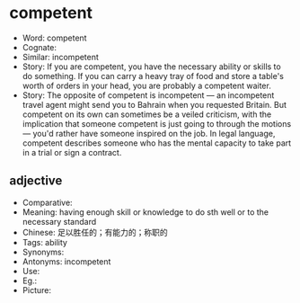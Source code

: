 # competent

- Word: competent
- Cognate: 
- Similar: incompetent
- Story: If you are competent, you have the necessary ability or skills to do something. If you can carry a heavy tray of food and store a table's worth of orders in your head, you are probably a competent waiter.
- Story: The opposite of competent is incompetent — an incompetent travel agent might send you to Bahrain when you requested Britain. But competent on its own can sometimes be a veiled criticism, with the implication that someone competent is just going to through the motions — you'd rather have someone inspired on the job. In legal language, competent describes someone who has the mental capacity to take part in a trial or sign a contract.

## adjective

- Comparative: 
- Meaning: having enough skill or knowledge to do sth well or to the necessary standard
- Chinese: 足以胜任的；有能力的；称职的
- Tags: ability
- Synonyms: 
- Antonyms: incompetent
- Use: 
- Eg.: 
- Picture: 

